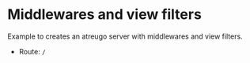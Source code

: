 Middlewares and view filters
============================

Example to creates an atreugo server with middlewares and view filters.

- Route: `/`
